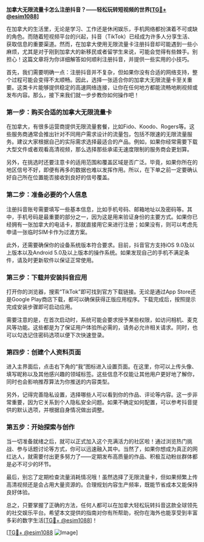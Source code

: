 **加拿大无限流量卡怎么注册抖音？——轻松玩转短视频的世界[[TG💪+ @esim1088](https://t.me/s/esim1088)]**

在加拿大的生活里，无论是学习、工作还是休闲娱乐，手机网络都扮演着不可或缺的角色。而随着短视频平台的兴起，抖音（TikTok）已经成为许多人分享生活、获取信息的重要渠道。然而，在加拿大使用无限流量卡注册抖音却可能遇到一些小麻烦，尤其是对于刚到加拿大的新移民或者留学生来说，可能会觉得有些棘手。别担心！这篇文章将为你详细解答如何顺利注册抖音，并提供一些实用的小技巧。

首先，我们需要明确一点：注册抖音并不复杂，但如果你没有合适的网络支持，整个过程可能会变得不太顺畅。因此，选择一张适合你的加拿大无限流量卡至关重要。这类卡片能够提供稳定的高速网络连接，让你在任何地方都能流畅地刷视频或发布内容。那么，接下来我们就一步步教你如何操作吧！

### 第一步：购买合适的加拿大无限流量卡

在加拿大，有很多运营商提供无限流量套餐，比如Fido、Koodo、Rogers等。这些服务商通常会推出针对不同用户需求设计的流量包，包括不限速的无限流量服务。建议大家根据自己的实际需求选择最适合的产品。例如，如果你经常需要下载大型文件或者观看高清视频，那么选择那些承诺无速度限制的服务商会更划算。

另外，在挑选时还要注意卡的适用范围和覆盖区域是否广泛。毕竟，如果你所在的地区信号不好，即便有再多的数据也难以发挥作用。所以，在下单之前一定要确认好自己所在位置能否接收到良好的信号覆盖。

### 第二步：准备必要的个人信息

注册抖音账号需要填写一些基本信息，比如手机号码、邮箱地址以及密码等。其中，手机号码是最重要的部分之一，因为这是用来验证身份的主要方式。如果你已经拥有一张加拿大的电话卡，那就直接用它来进行注册；如果没有，则可以考虑先申请一张临时SIM卡作为过渡方案。

此外，还需要确保你的设备系统版本符合要求。目前，抖音官方支持iOS 9.0及以上版本以及Android 5.0及以上版本的操作系统。如果发现自己的手机不满足条件，请及时更新软件以保证正常使用。

### 第三步：下载并安装抖音应用

打开你的浏览器，搜索“TikTok”即可找到官方下载链接。无论是通过App Store还是Google Play商店下载，都可以确保获得正版应用程序。下载完成后，按照提示完成安装步骤即可启动应用。

需要注意的是，在首次启动时，系统可能会要求授予某些权限，如访问相机、麦克风等功能。这些都是为了保证用户体验所必需的，请务必允许相关请求。同时，也可以勾选记住密码选项以便下次快速登录。

### 第四步：创建个人资料页面

进入主界面后，点击右下角的“我”图标进入设置页面。在这里，你可以上传头像、填写昵称以及其他感兴趣的领域标签。这些信息不仅能让其他用户更好地了解你，同时也会影响推荐算法为你推送的内容类型。

另外，记得完善隐私设置，选择哪些人可以看到你的作品、评论等内容。这一步非常重要，因为它关系到个人隐私安全问题。如果不确定如何配置，可以参考抖音提供的默认选项，并根据自身情况做出调整。

### 第五步：开始探索与创作

当一切准备就绪之后，就可以正式加入这个充满活力的社区啦！通过浏览热门挑战、参与话题讨论等方式，你可以迅速融入其中。当然了，如果你想成为真正的网红达人，就需要付出更多努力了——定期发布高质量的作品、积极互动粉丝群体都是必不可少的环节。

最后，别忘了定期检查流量消耗情况哦！虽然选择了无限流量卡，但如果频繁上传高清视频还是会占用大量资源的。合理规划内容生产频率，既能节省成本又能保持良好体验。

总之，只要掌握了正确的方法，任何人都可以在加拿大轻松玩转抖音这款全球领先的社交娱乐平台。希望本文提供的指南对你有所帮助，祝你在海外也能享受到丰富多彩的数字生活[[TG💪+ @esim1088](https://t.me/s/esim1088)]！

[[TG💪+ @esim1088](https://t.me/s/esim1088) ![Image](https://i.postimg.cc/4NQfJmqS/Snipaste-2025-05-13-00-14-12.png)]